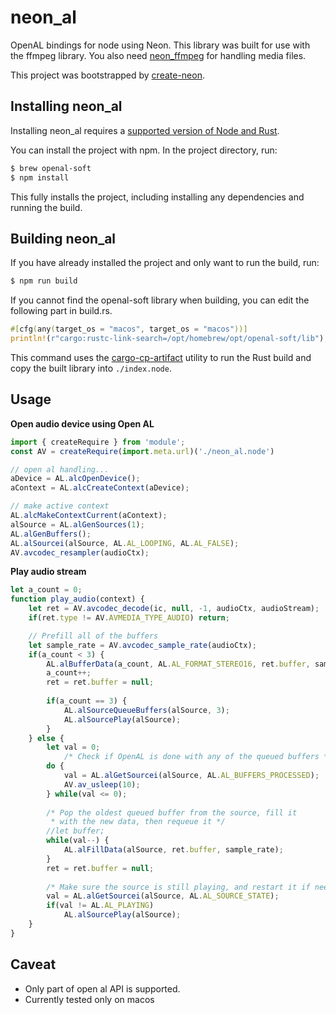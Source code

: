 # neon_al
OpenAL bindings for node using Neon. This library was built for use with the ffmpeg library. You also need [neon_ffmpeg](https://github.com/kyeongwoon/neon_ffmpeg) for handling media files.


This project was bootstrapped by [create-neon](https://www.npmjs.com/package/create-neon).

## Installing neon_al

Installing neon_al requires a [supported version of Node and Rust](https://github.com/neon-bindings/neon#platform-support).

You can install the project with npm. In the project directory, run:

```sh
$ brew openal-soft
$ npm install
```

This fully installs the project, including installing any dependencies and running the build.

## Building neon_al

If you have already installed the project and only want to run the build, run:

```sh
$ npm run build
```
If you cannot find the openal-soft library when building, you can edit the following part in build.rs.
```rust
#[cfg(any(target_os = "macos", target_os = "macos"))]
println!(r"cargo:rustc-link-search=/opt/homebrew/opt/openal-soft/lib");
```

This command uses the [cargo-cp-artifact](https://github.com/neon-bindings/cargo-cp-artifact) utility to run the Rust build and copy the built library into `./index.node`.

## Usage

**Open audio device using Open AL**
```javascript
import { createRequire } from 'module';
const AV = createRequire(import.meta.url)('./neon_al.node')

// open al handling...
aDevice = AL.alcOpenDevice();
aContext = AL.alcCreateContext(aDevice);

// make active context
AL.alcMakeContextCurrent(aContext);
alSource = AL.alGenSources(1);
AL.alGenBuffers();
AL.alSourcei(alSource, AL.AL_LOOPING, AL.AL_FALSE);
AV.avcodec_resampler(audioCtx);
```

**Play audio stream**
```javascript
let a_count = 0;
function play_audio(context) {
	let ret = AV.avcodec_decode(ic, null, -1, audioCtx, audioStream);
	if(ret.type != AV.AVMEDIA_TYPE_AUDIO) return;

	// Prefill all of the buffers
    let sample_rate = AV.avcodec_sample_rate(audioCtx);
    if(a_count < 3) {
        AL.alBufferData(a_count, AL.AL_FORMAT_STEREO16, ret.buffer, sample_rate);
        a_count++;
        ret = ret.buffer = null;
        
        if(a_count == 3) {
            AL.alSourceQueueBuffers(alSource, 3);
            AL.alSourcePlay(alSource);
        }
    } else {
    	let val = 0;
            /* Check if OpenAL is done with any of the queued buffers */
        do {
            val = AL.alGetSourcei(alSource, AL.AL_BUFFERS_PROCESSED);
            AV.av_usleep(10);
        } while(val <= 0);
        
        /* Pop the oldest queued buffer from the source, fill it
         * with the new data, then requeue it */
        //let buffer;
        while(val--) {
        	AL.alFillData(alSource, ret.buffer, sample_rate);
        }
        ret = ret.buffer = null;
        
        /* Make sure the source is still playing, and restart it if needed. */
        val = AL.alGetSourcei(alSource, AL.AL_SOURCE_STATE);
        if(val != AL.AL_PLAYING)
            AL.alSourcePlay(alSource);
    }
}
```
## Caveat
- Only part of open al API is supported.
- Currently tested only on macos